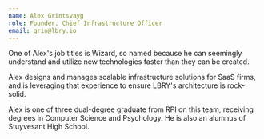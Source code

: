 ```yaml
---
name: Alex Grintsvayg
role: Founder, Chief Infrastructure Officer
email: grin@lbry.io
---
```

One of Alex's job titles is Wizard, so named because he can seemingly understand and utilize new technologies faster than they can be created.

Alex designs and manages scalable infrastructure solutions for SaaS firms, and is leveraging that experience to ensure LBRY's architecture is rock-solid.

Alex is one of three dual-degree graduate from RPI on this team, receiving degrees in Computer Science and Psychology. He is also an alumnus of Stuyvesant High School.
